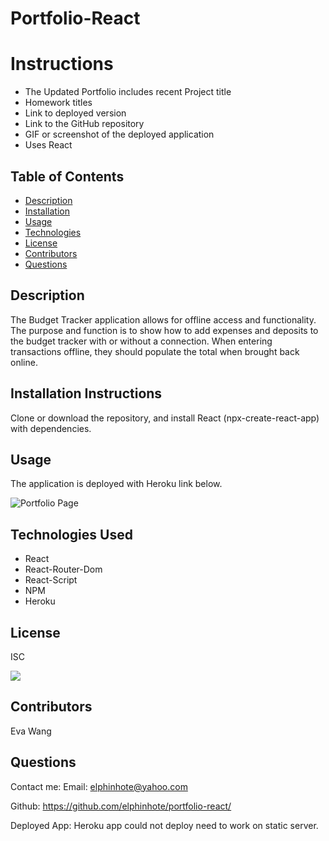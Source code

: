 # Portfolio-React

# Instructions

* The Updated Portfolio includes recent Project title
* Homework titles
* Link to deployed version
* Link to the GitHub repository
* GIF or screenshot of the deployed application
* Uses React


## Table of Contents
* [Description](#description)
* [Installation](#installation)
* [Usage](#usage)
* [Technologies](#technologies)
* [License](#license)
* [Contributors](#contributors)
* [Questions](#questions)

## Description
The Budget Tracker application allows for offline access and functionality.
The purpose and function is to show how to add expenses and deposits to the budget tracker with or without a connection. When entering transactions offline, they should populate the total when brought back online.

## Installation Instructions
Clone or download the repository, and install React (npx-create-react-app) with dependencies.

## Usage
 The application is deployed with Heroku link below. 


![Portfolio Page](https://user-images.githubusercontent.com/65749636/113520037-2d496980-9545-11eb-9f4b-20e55f0b6ac2.png)



## Technologies Used

* React 
* React-Router-Dom 
* React-Script 
* NPM
* Heroku

## License
ISC

<img src="https://img.shields.io/badge/LICENSE-isc-green"/>


## Contributors
Eva Wang

## Questions
Contact me:
Email: [elphinhote@yahoo.com](elphinhote@yahoo.com)

Github: https://github.com/elphinhote/portfolio-react/

Deployed App: Heroku app could not deploy need to work on static server.
